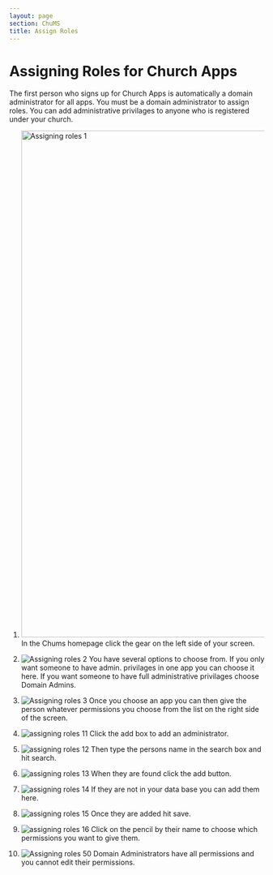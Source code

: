 ```yaml
---
layout: page
section: ChuMS
title: Assign Roles
---
```


# Assigning Roles for Church Apps

The first person who signs up for Church Apps is automatically a domain administrator for all apps. You must be a domain administrator to assign roles. You can add administrative privilages to anyone who is registered under your church.

1. <img width="1000" alt="Assigning roles 1" src="https://github.com/LiveChurchSolutions/ChurchAppsSupport/assets/127863068/022f9a8e-03cb-4685-a61a-094ed8de2cf5">
   In the Chums homepage click the gear on the left side of your screen.

2. ![Assigning roles 2](https://github.com/LiveChurchSolutions/ChurchAppsSupport/assets/127863068/3b181806-774e-4f22-8771-581e6151399c)
   You have several options to choose from. If you only want someone to have admin. privilages in one app you can choose it here. If you want someone to have full administrative privilages choose Domain Admins.

3. ![Assigning roles 3](https://github.com/LiveChurchSolutions/ChurchAppsSupport/assets/127863068/07e44985-b3d7-4e4a-8ed9-c7f37625b914)
   Once you choose an app you can then give the person whatever permissions you choose from the list on the right side of the screen.

4. ![assigning roles 11](https://github.com/LiveChurchSolutions/ChurchAppsSupport/assets/127863068/33241b3f-854a-4844-82f6-e2bb4b436c83)
   Click the add box to add an administrator.

5. ![assigning roles 12](https://github.com/LiveChurchSolutions/ChurchAppsSupport/assets/127863068/55f5e103-7e9b-4370-87e1-2c6b5b12cf12)
   Then type the persons name in the search box and hit search.

6. ![assigning roles 13](https://github.com/LiveChurchSolutions/ChurchAppsSupport/assets/127863068/74d7d4de-c79c-4eed-9e97-8bd6fd5fbacb)
   When they are found click the add button.

7. ![assigning roles 14](https://github.com/LiveChurchSolutions/ChurchAppsSupport/assets/127863068/78d7582e-7e4c-477a-8569-1fae01ad3aec)
   If they are not in your data base you can add them here.

8. ![assigning roles 15](https://github.com/LiveChurchSolutions/ChurchAppsSupport/assets/127863068/8b7a4561-1577-48b3-bea0-5b672887e64b)
   Once they are added hit save.

9. ![assigning roles 16](https://github.com/LiveChurchSolutions/ChurchAppsSupport/assets/127863068/5cb83ccf-4ea8-4415-8e4f-a2ee208d1b3b)
   Click on the pencil by their name to choose which permissions you want to give them.

10. ![Assigning roles 50](https://github.com/LiveChurchSolutions/ChurchAppsSupport/assets/127863068/632a1038-9d47-4be8-9092-44478f884ebd)
    Domain Administrators have all permissions and you cannot edit their permissions.
